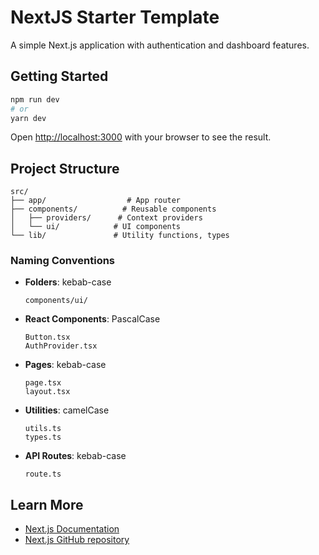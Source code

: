 # NextJS Starter Template

A simple Next.js application with authentication and dashboard features.

## Getting Started

```bash
npm run dev
# or
yarn dev
```

Open [http://localhost:3000](http://localhost:3000) with your browser to see the result.

## Project Structure

```
src/
├── app/                  # App router
├── components/          # Reusable components
│   ├── providers/      # Context providers
│   └── ui/            # UI components
└── lib/               # Utility functions, types
```

### Naming Conventions

- **Folders**: kebab-case

  ```
  components/ui/
  ```

- **React Components**: PascalCase

  ```
  Button.tsx
  AuthProvider.tsx
  ```

- **Pages**: kebab-case

  ```
  page.tsx
  layout.tsx
  ```

- **Utilities**: camelCase

  ```
  utils.ts
  types.ts
  ```

- **API Routes**: kebab-case
  ```
  route.ts
  ```

## Learn More

- [Next.js Documentation](https://nextjs.org/docs)
- [Next.js GitHub repository](https://github.com/vercel/next.js)
